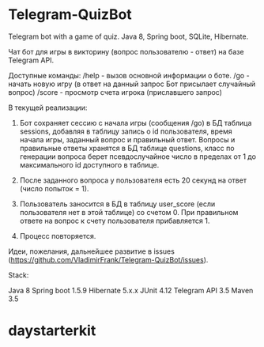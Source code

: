 # Telegram-QuizBot
Telegram bot with a game of quiz. Java 8, Spring boot, SQLite, Hibernate.

Чат бот для игры в викторину (вопрос пользователю - ответ) на базе Telegram API.

Доступные команды:
/help - вызов основной информации о боте.
/go - начать новую игру (в ответ на данный запрос Бот присылает случайный вопрос)
/score - просмотр счета игрока (приславшего запрос)

В текущей реализации:
1. Бот сохраняет сессию с начала игры (сообщения /go) в БД таблица sessions, добавляя в таблицу запись о id пользователя, 
время начала игры, заданный вопрос и правильный ответ.
Вопросы и правильные ответы хранятся в БД таблице questions, класс по генерации вопроса берет псевдослучайное число в пределах
от 1 до максимального id доступного в таблице.

2. После заданного вопроса у пользователя есть 20 секунд на ответ (число попыток = 1).

3. Пользователь заносится в БД в таблицу user_score (если пользователя нет в этой таблице) со счетом 0. 
При правильном ответе на вопрос к счету пользователя прибавляется 1.

4. Процесс повторяется.

Идеи, пожелания, дальнейшее развитие в issues (https://github.com/VladimirFrank/Telegram-QuizBot/issues).

Stack:

Java 8 
Spring boot 1.5.9 
Hibernate 5.x.x
JUnit 4.12
Telegram API 3.5
Maven 3.5







# daystarterkit
